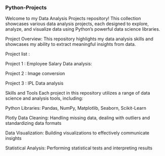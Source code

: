 ### Python-Projects
Welcome to my Data Analysis Projects repository! This collection showcases various data analysis projects, each designed to explore, analyze, and visualize data using Python’s powerful data science libraries.

Project Overview: This repository highlights my data analysis skills and showcases my ability to extract meaningful insights from data.

Project list :

Project 1 : Employee Salary Data analysis:

Project 2 : Image conversion

Project 3 : IPL Data analysis

Skills and Tools Each project in this repository utilizes a range of data science and analysis tools, including:

Python Libraries: Pandas, NumPy, Matplotlib, Seaborn, Scikit-Learn 

Plotly Data Cleaning: Handling missing data, dealing with outliers and standardizing data formats

Data Visualization: Building visualizations to effectively communicate insights

Statistical Analysis: Performing statistical tests and interpreting results
